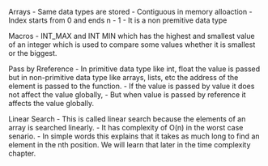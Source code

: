 Arrays
    - Same data types are stored 
    -  Contiguous in memory alloaction
    -  Index starts from 0 and ends n - 1 
    -  It  is a non premitive data type

Macros 
    - INT_MAX and INT MIN which has the highest and smallest value of an integer which is used to compare some values whether it is smallest or the biggest.

Pass by Rreference
    - In primitive data type like int, float the value is passed 
    but in non-primitive data type like arrays, lists, etc the address of the element is passed to the function.
    - If the value is passed by value it does not affect the value globally,
    - But when value is passed by reference it affects the value globally.


Linear Search 
    - This is called linear search because the elements of an array is searched linearly.
    - It has complexity of O(n) in the worst case senario.
    - In simple words this explains that it takes as much long 
    to find an element in the nth position. We will learn that later in the time complexity chapter.